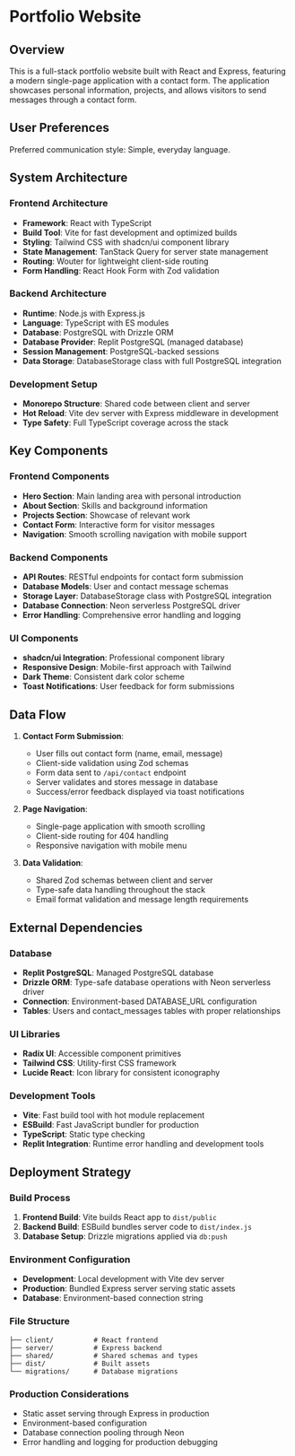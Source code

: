 # Portfolio Website

## Overview

This is a full-stack portfolio website built with React and Express, featuring a modern single-page application with a contact form. The application showcases personal information, projects, and allows visitors to send messages through a contact form.

## User Preferences

Preferred communication style: Simple, everyday language.

## System Architecture

### Frontend Architecture
- **Framework**: React with TypeScript
- **Build Tool**: Vite for fast development and optimized builds
- **Styling**: Tailwind CSS with shadcn/ui component library
- **State Management**: TanStack Query for server state management
- **Routing**: Wouter for lightweight client-side routing
- **Form Handling**: React Hook Form with Zod validation

### Backend Architecture
- **Runtime**: Node.js with Express.js
- **Language**: TypeScript with ES modules
- **Database**: PostgreSQL with Drizzle ORM
- **Database Provider**: Replit PostgreSQL (managed database)
- **Session Management**: PostgreSQL-backed sessions
- **Data Storage**: DatabaseStorage class with full PostgreSQL integration

### Development Setup
- **Monorepo Structure**: Shared code between client and server
- **Hot Reload**: Vite dev server with Express middleware in development
- **Type Safety**: Full TypeScript coverage across the stack

## Key Components

### Frontend Components
- **Hero Section**: Main landing area with personal introduction
- **About Section**: Skills and background information
- **Projects Section**: Showcase of relevant work
- **Contact Form**: Interactive form for visitor messages
- **Navigation**: Smooth scrolling navigation with mobile support

### Backend Components
- **API Routes**: RESTful endpoints for contact form submission
- **Database Models**: User and contact message schemas
- **Storage Layer**: DatabaseStorage class with PostgreSQL integration
- **Database Connection**: Neon serverless PostgreSQL driver
- **Error Handling**: Comprehensive error handling and logging

### UI Components
- **shadcn/ui Integration**: Professional component library
- **Responsive Design**: Mobile-first approach with Tailwind
- **Dark Theme**: Consistent dark color scheme
- **Toast Notifications**: User feedback for form submissions

## Data Flow

1. **Contact Form Submission**:
   - User fills out contact form (name, email, message)
   - Client-side validation using Zod schemas
   - Form data sent to `/api/contact` endpoint
   - Server validates and stores message in database
   - Success/error feedback displayed via toast notifications

2. **Page Navigation**:
   - Single-page application with smooth scrolling
   - Client-side routing for 404 handling
   - Responsive navigation with mobile menu

3. **Data Validation**:
   - Shared Zod schemas between client and server
   - Type-safe data handling throughout the stack
   - Email format validation and message length requirements

## External Dependencies

### Database
- **Replit PostgreSQL**: Managed PostgreSQL database
- **Drizzle ORM**: Type-safe database operations with Neon serverless driver
- **Connection**: Environment-based DATABASE_URL configuration
- **Tables**: Users and contact_messages tables with proper relationships

### UI Libraries
- **Radix UI**: Accessible component primitives
- **Tailwind CSS**: Utility-first CSS framework
- **Lucide React**: Icon library for consistent iconography

### Development Tools
- **Vite**: Fast build tool with hot module replacement
- **ESBuild**: Fast JavaScript bundler for production
- **TypeScript**: Static type checking
- **Replit Integration**: Runtime error handling and development tools

## Deployment Strategy

### Build Process
1. **Frontend Build**: Vite builds React app to `dist/public`
2. **Backend Build**: ESBuild bundles server code to `dist/index.js`
3. **Database Setup**: Drizzle migrations applied via `db:push`

### Environment Configuration
- **Development**: Local development with Vite dev server
- **Production**: Bundled Express server serving static assets
- **Database**: Environment-based connection string

### File Structure
```
├── client/          # React frontend
├── server/          # Express backend
├── shared/          # Shared schemas and types
├── dist/            # Built assets
└── migrations/      # Database migrations
```

### Production Considerations
- Static asset serving through Express in production
- Environment-based configuration
- Database connection pooling through Neon
- Error handling and logging for production debugging